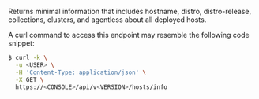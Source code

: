 Returns minimal information that includes hostname, distro, distro-release, collections, clusters, and agentless about all deployed hosts.

A curl command to access this endpoint may resemble the following code snippet:

```bash
$ curl -k \
  -u <USER> \
  -H 'Content-Type: application/json' \
  -X GET \
  https://<CONSOLE>/api/v<VERSION>/hosts/info
```
